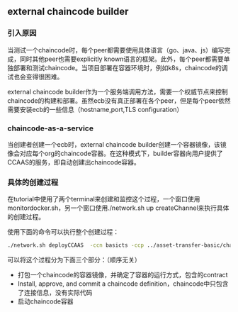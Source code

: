 ## external chaincode builder

### 引入原因

当测试一个chaincode时，每个peer都需要使用具体语言（go、java、js）编写完成，同时其他peer也需要explicitly known语言的框架。此外，每个peer都需要单独部署和测试chaincode。当项目部署在容器环境时，例如k8s，chaincode的调试也会变得很困难。

external chaincode builder作为一个服务端调用方法，需要一个权威节点来控制chaincode的构建和部署。虽然ecb没有真正部署在各个peer，但是每个peer依然需要安装ecb的一些信息（hostname,port,TLS configuration）

### chaincode-as-a-service

当创建者创建一个ecb时，external chaincode builder创建一个容器镜像，该镜像会对应每个org的chaincode容器。在这种模式下，builder容器向用户提供了CCAAS的服务，即自动创建出chaincode容器。

### 具体的创建过程

在tutorial中使用了两个terminal来创建和监控这个过程，一个窗口使用monitordocker.sh，另一个窗口使用./network.sh up createChannel来执行具体的创建过程。

使用下面的命令可以执行整个创建过程：

```bash
./network.sh deployCCAAS  -ccn basicts -ccp ../asset-transfer-basic/chaincode-typescript
```

可以将这个过程分为下面三个部分：（顺序无关）

- 打包一个chaincode的容器镜像，并确定了容器的运行方式，包含的contract
- Install, approve, and commit a chaincode definition，chaincode中只包含了连接信息，没有实际代码
- 启动chaincode容器